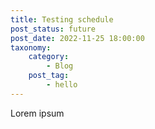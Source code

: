 ```yaml
---
title: Testing schedule
post_status: future
post_date: 2022-11-25 18:00:00
taxonomy:
    category:
        - Blog
    post_tag:
        - hello
---
```


Lorem ipsum
